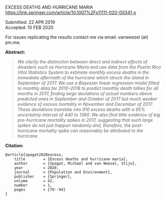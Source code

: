 EXCESS DEATHS AND HURRICANE MARIA    
https://link.springer.com/article/10.1007%2Fs11111-020-00341-x    

Submitted:  22 APR 2019    
Accepted:   10 FEB 2020    

For issues replicating the results contact me via email: vanweezel (at) pm.me.  
 
**Abstract:**
>*We clarify the distinction between direct and indirect effects of disasters such as Hurricane María and use data from the Puerto Rico Vital Statistics System to estimate monthly excess deaths in the immediate aftermath of the hurricane which struck the island in September of 2017. We use a Bayesian linear regression model fitted to monthly data for 2010–2016 to predict monthly death tallies for all months in 2017, finding large deviations of actual numbers above predicted ones in September and October of 2017 but much weaker evidence of excess mortality in November and December of 2017. These deviations translate into 910 excess deaths with a 95% uncertainty interval of 440 to 1390. We also find little evidence of big pre-hurricane mortality spikes in 2017, suggesting that such large spikes do not just happen randomly and, therefore, the post-hurricane mortality spike can reasonably be attributed to the hurricane.*

**Citation:**

```
@article{spagat2020excess,
	title        = {Excess deaths and hurricane maria},
	author       = {Spagat, Michael and van Weezel, Stijn},
	year         = 2020,
	journal      = {Population and Environment},
	publisher    = {Springer},
	volume       = 42,
	number       = 1,
	pages        = {79--94}
}
```
